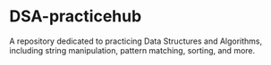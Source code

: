 # DSA-practicehub
A repository dedicated to practicing Data Structures and Algorithms, including string manipulation, pattern matching, sorting, and more.
